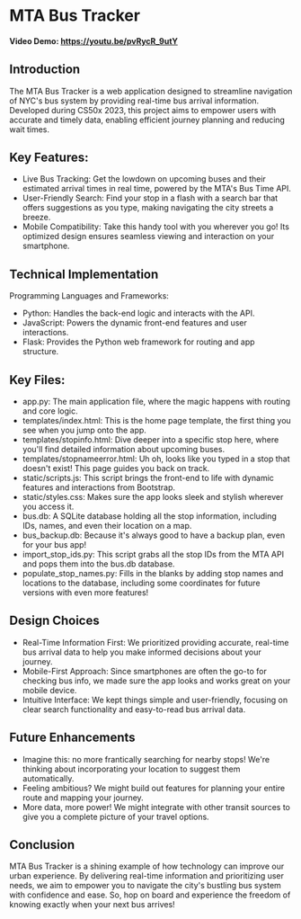 # MTA Bus Tracker
#### Video Demo:  <https://youtu.be/pvRycR_9utY>

## Introduction

The MTA Bus Tracker is a web application designed to streamline navigation of NYC's bus system by providing real-time bus arrival information. Developed during CS50x 2023, this project aims to empower users with accurate and timely data, enabling efficient journey planning and reducing wait times.

## Key Features:

- Live Bus Tracking: Get the lowdown on upcoming buses and their estimated arrival times in real time, powered by the MTA's Bus Time API.
- User-Friendly Search: Find your stop in a flash with a search bar that offers suggestions as you type, making navigating the city streets a breeze.
- Mobile Compatibility: Take this handy tool with you wherever you go! Its optimized design ensures seamless viewing and interaction on your smartphone.

## Technical Implementation

Programming Languages and Frameworks:

- Python: Handles the back-end logic and interacts with the API.
- JavaScript: Powers the dynamic front-end features and user interactions.
- Flask: Provides the Python web framework for routing and app structure.

## Key Files:

- app.py: The main application file, where the magic happens with routing and core logic.
- templates/index.html: This is the home page template, the first thing you see when you jump onto the app.
- templates/stopinfo.html: Dive deeper into a specific stop here, where you'll find detailed information about upcoming buses.
- templates/stopnameerror.html: Uh oh, looks like you typed in a stop that doesn't exist! This page guides you back on track.
- static/scripts.js: This script brings the front-end to life with dynamic features and interactions from Bootstrap.
- static/styles.css: Makes sure the app looks sleek and stylish wherever you access it.
- bus.db: A SQLite database holding all the stop information, including IDs, names, and even their location on a map.
- bus_backup.db: Because it's always good to have a backup plan, even for your bus app!
- import_stop_ids.py: This script grabs all the stop IDs from the MTA API and pops them into the bus.db database.
- populate_stop_names.py: Fills in the blanks by adding stop names and locations to the database, including some coordinates for future versions with even more features!

## Design Choices

- Real-Time Information First: We prioritized providing accurate, real-time bus arrival data to help you make informed decisions about your journey.
- Mobile-First Approach: Since smartphones are often the go-to for checking bus info, we made sure the app looks and works great on your mobile device.
- Intuitive Interface: We kept things simple and user-friendly, focusing on clear search functionality and easy-to-read bus arrival data.

## Future Enhancements

- Imagine this: no more frantically searching for nearby stops! We're thinking about incorporating your location to suggest them automatically.
- Feeling ambitious? We might build out features for planning your entire route and mapping your journey.
- More data, more power! We might integrate with other transit sources to give you a complete picture of your travel options.

## Conclusion

MTA Bus Tracker is a shining example of how technology can improve our urban experience. By delivering real-time information and prioritizing user needs, we aim to empower you to navigate the city's bustling bus system with confidence and ease. So, hop on board and experience the freedom of knowing exactly when your next bus arrives!
